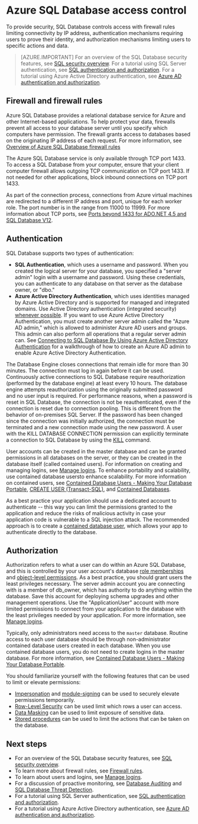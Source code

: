 <properties
    pageTitle="Granting access to Azure SQL Database | Azure"
    description="Learn about granting access to Microsoft Azure SQL Database."
    services="sql-database"
    documentationcenter=""
    author="BYHAM"
    manager="jhubbard"
    editor=""
    tags="" />
<tags
    ms.assetid="8e71b04c-bc38-4153-8f83-f2b14faa31d9"
    ms.service="sql-database"
    ms.custom="overview"
    ms.devlang="na"
    ms.topic="article"
    ms.tgt_pltfrm="na"
    ms.workload="data-management"
    ms.date="02/06/2017"
    wacn.date=""
    ms.author="rickbyh" />

# Azure SQL Database access control
To provide security, SQL Database controls access with firewall rules limiting connectivity by IP address, authentication mechanisms requiring users to prove their identity, and authorization mechanisms limiting users to specific actions and data. 

> [AZURE.IMPORTANT]
> For an overview of the SQL Database security features, see [SQL security overview](/documentation/articles/sql-database-security-overview/). For a tutorial using SQL Server authentication, see [SQL authentication and authorization](/documentation/articles/sql-database-control-access-sql-authentication-get-started/). For a tutorial using Azure Active Directory authentication, see [Azure AD authentication and authorization](/documentation/articles/sql-database-control-access-aad-authentication-get-started/).

## Firewall and firewall rules
Azure SQL Database provides a relational database service for Azure and other Internet-based applications. To help protect your data, firewalls prevent all access to your database server until you specify which computers have permission. The firewall grants access to databases based on the originating IP address of each request. For more information, see [Overview of Azure SQL Database firewall rules](/documentation/articles/sql-database-firewall-configure/)

The Azure SQL Database service is only available through TCP port 1433. To access a SQL Database from your computer, ensure that your client computer firewall allows outgoing TCP communication on TCP port 1433. If not needed for other applications, block inbound connections on TCP port 1433. 

As part of the connection process, connections from Azure virtual machines are redirected to a different IP address and port, unique for each worker role. The port number is in the range from 11000 to 11999. For more information about TCP ports, see [Ports beyond 1433 for ADO.NET 4.5 and SQL Database V12](/documentation/articles/sql-database-develop-direct-route-ports-adonet-v12/).

## Authentication

SQL Database supports two types of authentication:

* **SQL Authentication**, which uses a username and password. When you created the logical server for your database, you specified a "server admin" login with a username and password. Using these credentials, you can authenticate to any database on that server as the database owner, or "dbo." 
* **Azure Active Directory Authentication**, which uses identities managed by Azure Active Directory and is supported for managed and integrated domains. Use Active Directory authentication (integrated security) [whenever possible](https://msdn.microsoft.com/zh-cn/library/ms144284.aspx). If you want to use Azure Active Directory Authentication, you must create another server admin called the "Azure AD admin," which is allowed to administer Azure AD users and groups. This admin can also perform all operations that a regular server admin can. See [Connecting to SQL Database By Using Azure Active Directory Authentication](/documentation/articles/sql-database-aad-authentication/) for a walkthrough of how to create an Azure AD admin to enable Azure Active Directory Authentication.

The Database Engine closes connections that remain idle for more than 30 minutes. The connection must log in again before it can be used. Continuously active connections to SQL Database require reauthorization (performed by the database engine) at least every 10 hours. The database engine attempts reauthorization using the originally submitted password and no user input is required. For performance reasons, when a password is reset in SQL Database, the connection is not be reauthenticated, even if the connection is reset due to connection pooling. This is different from the behavior of on-premises SQL Server. If the password has been changed since the connection was initially authorized, the connection must be terminated and a new connection made using the new password. A user with the KILL DATABASE CONNECTION permission can explicitly terminate a connection to SQL Database by using the [KILL](https://msdn.microsoft.com/zh-cn/library/ms173730.aspx) command.

User accounts can be created in the master database and can be granted permissions in all databases on the server, or they can be created in the database itself (called contained users). For information on creating and managing logins, see [Manage logins](/documentation/articles/sql-database-manage-logins/). To enhance portability and scalability, use contained database usersto enhance scalability. For more information on contained users, see [Contained Database Users - Making Your Database Portable](https://msdn.microsoft.com/zh-cn/library/ff929188.aspx), [CREATE USER (Transact-SQL)](https://technet.microsoft.com/zh-cn/library/ms173463.aspx), and [Contained Databases](https://technet.microsoft.com/zh-cn/library/ff929071.aspx).

As a best practice your application should use a dedicated account to authenticate -- this way you can limit the permissions granted to the application and reduce the risks of malicious activity in case your application code is vulnerable to a SQL injection attack. The recommended approach is to create a [contained database user](https://msdn.microsoft.com/zh-cn/library/ff929188), which allows your app to authenticate directly to the database.

## Authorization

Authorization refers to what a user can do within an Azure SQL Database, and this is controlled by your user account's database [role memberships](https://msdn.microsoft.com/zh-cn/library/ms189121) and [object-level permissions](https://msdn.microsoft.com/zh-cn/library/ms191291.aspx). As a best practice, you should grant users the least privileges necessary. The server admin account you are connecting with is a member of db_owner, which has authority to do anything within the database. Save this account for deploying schema upgrades and other management operations. Use the "ApplicationUser" account with more limited permissions to connect from your application to the database with the least privileges needed by your application. For more information, see [Manage logins](/documentation/articles/sql-database-manage-logins/).

Typically, only administrators need access to the `master` database. Routine access to each user database should be through non-administrator contained database users created in each database. When you use contained database users, you do not need to create logins in the master database. For more information, see [Contained Database Users - Making Your Database Portable](https://msdn.microsoft.com/zh-cn/library/ff929188.aspx).

You should familiarize yourself with the following features that can be used to limit or elevate permissions:   

* [Impersonation](https://msdn.microsoft.com/zh-cn/library/vstudio/bb669087) and [module-signing](https://msdn.microsoft.com/zh-cn/library/bb669102) can be used to securely elevate permissions temporarily.
* [Row-Level Security](https://msdn.microsoft.com/zh-cn/library/dn765131) can be used limit which rows a user can access.
* [Data Masking](/documentation/articles/sql-database-dynamic-data-masking-get-started/) can be used to limit exposure of sensitive data.
* [Stored procedures](https://msdn.microsoft.com/zh-cn/library/ms190782) can be used to limit the actions that can be taken on the database.

## Next steps

- For an overview of the SQL Database security features, see [SQL security overview](/documentation/articles/sql-database-security-overview/).
- To learn more about firewall rules, see [Firewall rules](/documentation/articles/sql-database-firewall-configure/).
- To learn about users and logins, see [Manage logins](/documentation/articles/sql-database-manage-logins/). 
- For a discussion of proactive monitoring, see [Database Auditing](/documentation/articles/sql-database-auditing/) and [SQL Database Threat Detection](/documentation/articles/sql-database-threat-detection/).
- For a tutorial using SQL Server authentication, see [SQL authentication and authorization](/documentation/articles/sql-database-control-access-sql-authentication-get-started/).
- For a tutorial using Azure Active Directory authentication, see [Azure AD authentication and authorization](/documentation/articles/sql-database-control-access-aad-authentication-get-started/).
